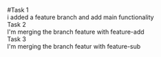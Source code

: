#Task 1
<br> i added a feature branch and add main functionality
<br>
Task 2
<br> I'm merging the branch feature with feature-add 
<br>
Task 3
<br> I'm merging the branch featur with feature-sub

